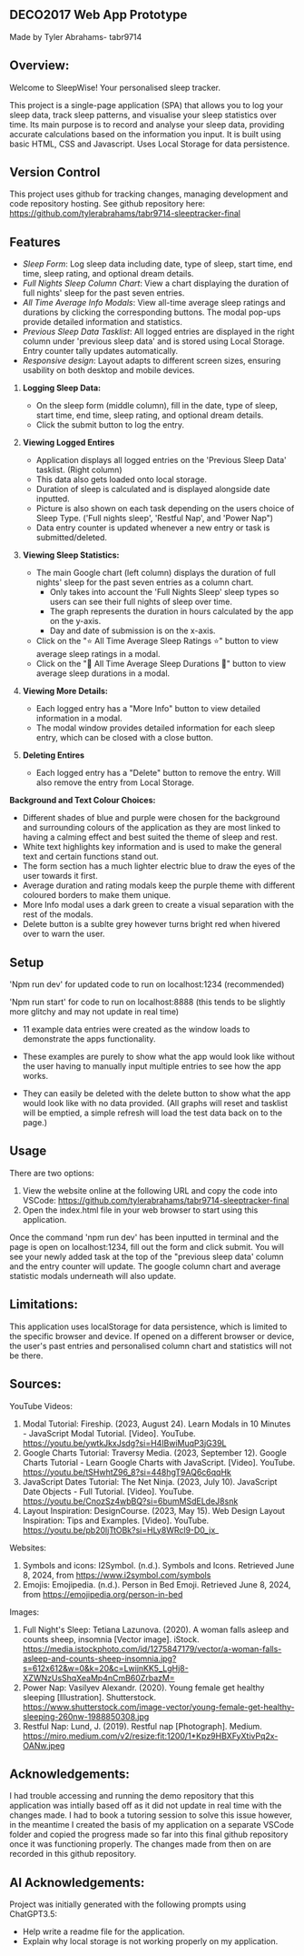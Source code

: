 ## DECO2017 Web App Prototype

Made by Tyler Abrahams- tabr9714


## Overview:
Welcome to SleepWise! Your personalised sleep tracker.

This project is a single-page application (SPA) that allows you to log your sleep data, track sleep patterns, and visualise your sleep statistics over time. Its main purpose is to record and analyse your sleep data, providing accurate calculations based on the information you input.
It is built using basic HTML, CSS and Javascript. Uses Local Storage for data persistence.


## Version Control
This project uses github for tracking changes, managing development and code repository hosting. 
See github repository here: https://github.com/tylerabrahams/tabr9714-sleeptracker-final 


## Features
- *Sleep Form*: Log sleep data including date, type of sleep, start time, end time, sleep rating, and optional dream details.
- *Full Nights Sleep Column Chart*: View a chart displaying the duration of full nights' sleep for the past seven entries.
- *All Time Average Info Modals*: View all-time average sleep ratings and durations by clicking the corresponding buttons. The modal pop-ups provide detailed information and statistics.
- *Previous Sleep Data Tasklist*: All logged entries are displayed in the right column under 'previous sleep data' and is stored using Local Storage. Entry counter tally updates automatically.
- *Responsive design*: Layout adapts to different screen sizes, ensuring usability on both desktop and mobile devices.

1. **Logging Sleep Data:**
    - On the sleep form (middle column), fill in the date, type of sleep, start time, end time, sleep rating, and optional dream details.
    - Click the submit button to log the entry.

2. **Viewing Logged Entires**
    - Application displays all logged entries on the 'Previous Sleep Data' tasklist. (Right column)
    - This data also gets loaded onto local storage. 
    - Duration of sleep is calculated and is displayed alongside date inputted.
    - Picture is also shown on each task depending on the users choice of Sleep Type. ('Full nights sleep', 'Restful Nap', and 'Power Nap")
    - Data entry counter is updated whenever a new entry or task is submitted/deleted.

3. **Viewing Sleep Statistics:**
    - The main Google chart (left column) displays the duration of full nights' sleep for the past seven entries as a column chart.
        - Only takes into account the 'Full Nights Sleep' sleep types so users can see their full nights of sleep over time.
        - The graph represents the duration in hours calculated by the app on the y-axis. 
        - Day and date of submission is on the x-axis.
    - Click on the "⭐ All Time Average Sleep Ratings ⭐" button to view average sleep ratings in a modal.
    - Click on the "🛌 All Time Average Sleep Durations 🛌" button to view average sleep durations in a modal.

4. **Viewing More Details:**
    - Each logged entry has a "More Info" button to view detailed information in a modal.
    - The modal window provides detailed information for each sleep entry, which can be closed with a close button.

5. **Deleting Entires**
    - Each logged entry has a "Delete" button to remove the entry. Will also remove the entry from Local Storage.


**Background and Text Colour Choices:**

- Different shades of blue and purple were chosen for the background and surrounding colours of the application as they are most linked to having a calming effect and best suited the theme of sleep and rest.
- White text highlights key information and is used to make the general text and certain functions stand out. 
- The form section has a much lighter electric blue to draw the eyes of the user towards it first.
- Average duration and rating modals keep the purple theme with different coloured borders to make them unique.
- More Info modal uses a dark green to create a visual separation with the rest of the modals.
- Delete button is a sublte grey however turns bright red when hivered over to warn the user.



## Setup

'Npm run dev' for updated code to run on localhost:1234 (recommended)

'Npm run start' for code to run on localhost:8888 (this tends to be slightly more glitchy and may not update in real time)


- 11 example data entries were created as the window loads to demonstrate the apps functionality. 
- These examples are purely to show what the app would look like without the user having to manually input multiple entries to see how the app works. 

- They can easily be deleted with the delete button to show what the app would look like with no data provided. (All graphs will reset and tasklist will be emptied, a simple refresh will load the test data back on to the page.)


## Usage
There are two options:

1. View the website online at the following URL and copy the code into VSCode: https://github.com/tylerabrahams/tabr9714-sleeptracker-final
2. Open the index.html file in your web browser to start using this application.

Once the command 'npm run dev' has been inputted in terminal and the page is open on localhost:1234, fill out the form and click submit. 
You will see your newly added task at the top of the "previous sleep data' column and the entry counter will update.
The google column chart and average statistic modals underneath will also update.


## Limitations:

This application uses localStorage for data persistence, which is limited to the specific browser and device. If opened on a different browser or device, the user's past entries and personalised column chart and statistics will not be there.


## Sources:

YouTube Videos:
1. Modal Tutorial: Fireship. (2023, August 24). Learn Modals in 10 Minutes - JavaScript Modal Tutorial. [Video]. YouTube. https://youtu.be/ywtkJkxJsdg?si=H4IBwiMuqP3jG39L
2. Google Charts Tutorial: Traversy Media. (2023, September 12). Google Charts Tutorial - Learn Google Charts with JavaScript. [Video]. YouTube. https://youtu.be/tSHwhtZ96_8?si=448hgT9AQ6c6qqHk
3. JavaScript Dates Tutorial: The Net Ninja. (2023, July 10). JavaScript Date Objects - Full Tutorial. [Video]. YouTube. https://youtu.be/CnozSz4wbBQ?si=6bumMSdELdeJ8snk
4. Layout Inspiration: DesignCourse. (2023, May 15). Web Design Layout Inspiration: Tips and Examples. [Video]. YouTube. https://youtu.be/pb20ljTtOBk?si=HLy8WRcl9-D0_jx_

Websites:
1. Symbols and icons: I2Symbol. (n.d.). Symbols and Icons. Retrieved June 8, 2024, from https://www.i2symbol.com/symbols
2. Emojis: Emojipedia. (n.d.). Person in Bed Emoji. Retrieved June 8, 2024, from https://emojipedia.org/person-in-bed

Images:
1. Full Night's Sleep: Tetiana Lazunova. (2020). A woman falls asleep and counts sheep, insomnia [Vector image]. iStock. https://media.istockphoto.com/id/1275847179/vector/a-woman-falls-asleep-and-counts-sheep-insomnia.jpg?s=612x612&w=0&k=20&c=LwijnKK5_LgHj8-XZWNzUsShqXeaMp4nCmB60ZrbazM=
2. Power Nap: Vasilyev Alexandr. (2020). Young female get healthy sleeping [Illustration]. Shutterstock. https://www.shutterstock.com/image-vector/young-female-get-healthy-sleeping-260nw-1988850308.jpg
3. Restful Nap: Lund, J. (2019). Restful nap [Photograph]. Medium. https://miro.medium.com/v2/resize:fit:1200/1*Kpz9HBXFyXtivPq2x-OANw.jpeg


## Acknowledgements:

I had trouble accessing and running the demo repository that this application was intially based off as it did not update in real time with the changes made. I had to book a tutoring session to solve this issue however, in the meantime I created the basis of my application on a separate VSCode folder and copied the progress made so far into this final github repository once it was functioning properly.
The changes made from then on are recorded in this github repository.


## AI Acknowledgements:

Project was initially generated with the following prompts using ChatGPT3.5:

- Help write a readme file for the application.
- Explain why local storage is not working properly on my application.
